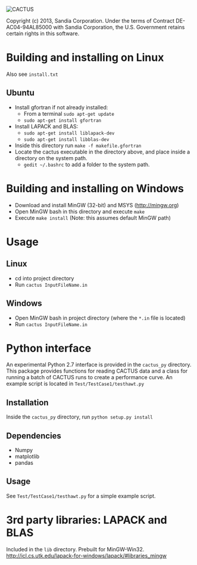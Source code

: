 ![CACTUS](http://energy.sandia.gov/wp/wp-content/gallery/uploads/cactusHeader.png)

Copyright (c) 2013, Sandia Corporation.  Under the terms of Contract
DE-AC04-94AL85000 with Sandia Corporation, the U.S. Government retains
certain rights in this software. 


Building and installing on Linux
================================
Also see `install.txt`

Ubuntu
------
  * Install gfortran if not already installed: 
    * From a terminal `sudo apt-get update`
    * `sudo apt-get install gfortran`
  * Install LAPACK and BLAS:
	* `sudo apt-get install liblapack-dev`
	* `sudo apt-get install libblas-dev`
  * Inside this directory run `make -f makefile.gfortran`
  * Locate the cactus executable in the directory above, and place inside a directory on the
    system path.
    * `gedit ~/.bashrc` to add a folder to the system path.


Building and installing on Windows
==================================
  * Download and install MinGW (32-bit) and MSYS (http://mingw.org)
  * Open MinGW bash in this directory and execute `make`
  * Execute `make install` (Note: this assumes default MinGW path)


Usage
=====
Linux
-----
  * cd into project directory
  * Run `cactus InputFileName.in`

Windows
-------
  * Open MinGW bash in project directory (where the `*.in` file is located)
  * Run `cactus InputFileName.in`
  
  
Python interface
================
An experimental Python 2.7 interface is provided in the `cactus_py` directory. 
This package provides functions for reading CACTUS data and a class for running a batch 
of CACTUS runs to create a performance curve. An example script is located in
`Test/TestCase1/testhawt.py`

Installation
------------
Inside the `cactus_py` directory, run `python setup.py install`

Dependencies
------------
  * Numpy
  * matplotlib
  * pandas
  
Usage
-----
See `Test/TestCase1/testhawt.py` for a simple example script.


3rd party libraries: LAPACK and BLAS
====================================
Included in the `lib` directory. Prebuilt for MinGW-Win32.
http://icl.cs.utk.edu/lapack-for-windows/lapack/#libraries_mingw

